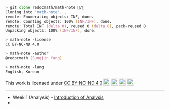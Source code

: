 ```zsh
> git clone redocmath/math-note 🧠/🔢
Cloning into 'math-note'...
remote: Enumerating objects: INF, done.
remote: Counting objects: 100% (INF/INF), done.
remote: Total INF (delta 0), reused 0 (delta 0), pack-reused 0
Unpacking objects: 100% (INF/INF), done.

> math-note -license
CC BY-NC-ND 4.0

> math-note -author
@redocmath (Sungjin Yang)

> math-note -lang
English, Korean
```

<p xmlns:cc="http://creativecommons.org/ns#" >This work is licensed under <a href="http://creativecommons.org/licenses/by-nc-nd/4.0/?ref=chooser-v1" target="_blank" rel="license noopener noreferrer" style="display:inline-block;">CC BY-NC-ND 4.0<img style="height:22px!important;margin-left:3px;vertical-align:text-bottom;" src="https://mirrors.creativecommons.org/presskit/icons/cc.svg?ref=chooser-v1"><img style="height:22px!important;margin-left:3px;vertical-align:text-bottom;" src="https://mirrors.creativecommons.org/presskit/icons/by.svg?ref=chooser-v1"><img style="height:22px!important;margin-left:3px;vertical-align:text-bottom;" src="https://mirrors.creativecommons.org/presskit/icons/nc.svg?ref=chooser-v1"><img style="height:22px!important;margin-left:3px;vertical-align:text-bottom;" src="https://mirrors.creativecommons.org/presskit/icons/nd.svg?ref=chooser-v1"></a></p>

---
- Week 1 (Analysis) - [Introduction of Analysis](week1.pdf)
- 

